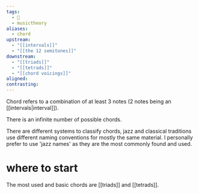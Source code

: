 ```yaml
---
tags:
  - 🌱
  - musictheory
aliases:
  - chord
upstream:
  - "[[intervals]]"
  - "[[the 12 semitones]]"
downstream:
  - "[[triads]]"
  - "[[tetrads]]"
  - "[[chord voicings]]"
aligned: 
contrasting:
---
```

Chord refers to a combination of at least 3 notes (2 notes being an [[intervals|interval]]). 

There is an infinite number of possible chords. 

There are different systems to classify chords, jazz and classical traditions use different naming conventions for mostly the same material. I personally prefer to use 'jazz names' as they are the most commonly found and used.

# where to start
The most used and basic chords are [[triads]] and [[tetrads]]. 